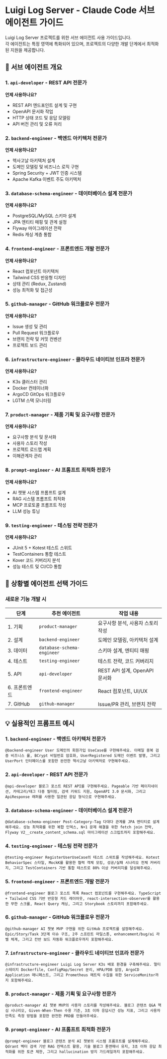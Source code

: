 # Luigi Log Server - Claude Code 서브 에이전트 가이드

Luigi Log Server 프로젝트를 위한 서브 에이전트 사용 가이드입니다.  
각 에이전트는 특정 영역에 특화되어 있으며, 프로젝트의 다양한 개발 단계에서 최적화된 지원을 제공합니다.

## 🎯 서브 에이전트 개요

### 1. `api-developer` - REST API 전문가
**언제 사용하나요?**
- REST API 엔드포인트 설계 및 구현
- OpenAPI 문서화 작업
- HTTP 상태 코드 및 응답 모델링
- API 버전 관리 및 오류 처리

### 2. `backend-engineer` - 백엔드 아키텍처 전문가
**언제 사용하나요?**
- 헥사고날 아키텍처 설계
- 도메인 모델링 및 비즈니스 로직 구현
- Spring Security + JWT 인증 시스템
- Apache Kafka 이벤트 주도 아키텍처

### 3. `database-schema-engineer` - 데이터베이스 설계 전문가
**언제 사용하나요?**
- PostgreSQL/MySQL 스키마 설계
- JPA 엔티티 매핑 및 관계 설정
- Flyway 마이그레이션 전략
- Redis 캐싱 계층 통합

### 4. `frontend-engineer` - 프론트엔드 개발 전문가
**언제 사용하나요?**
- React 컴포넌트 아키텍처
- Tailwind CSS 반응형 디자인
- 상태 관리 (Redux, Zustand)
- 성능 최적화 및 접근성

### 5. `github-manager` - GitHub 워크플로우 전문가
**언제 사용하나요?**
- Issue 생성 및 관리
- Pull Request 워크플로우
- 브랜치 전략 및 커밋 컨벤션
- 프로젝트 보드 관리

### 6. `infrastructure-engineer` - 클라우드 네이티브 인프라 전문가
**언제 사용하나요?**
- K3s 클러스터 관리
- Docker 컨테이너화
- ArgoCD GitOps 워크플로우
- LGTM 스택 모니터링

### 7. `product-manager` - 제품 기획 및 요구사항 전문가
**언제 사용하나요?**
- 요구사항 분석 및 문서화
- 사용자 스토리 작성
- 프로젝트 로드맵 계획
- 이해관계자 관리

### 8. `prompt-engineer` - AI 프롬프트 최적화 전문가
**언제 사용하나요?**
- AI 챗봇 시스템 프롬프트 설계
- RAG 시스템 프롬프트 최적화
- MCP 프로토콜 프롬프트 작성
- LLM 성능 튜닝

### 9. `testing-engineer` - 테스팅 전략 전문가
**언제 사용하나요?**
- JUnit 5 + Kotest 테스트 스위트
- TestContainers 통합 테스트
- Kover 코드 커버리지 분석
- 성능 테스트 및 CI/CD 통합

## 🎯 상황별 에이전트 선택 가이드

### 새로운 기능 개발 시

| 단계        | 추천 에이전트                    | 작업 내용                    |
|-----------|----------------------------|--------------------------|
| 1. 기획     | `product-manager`          | 요구사항 분석, 사용자 스토리 작성      |
| 2. 설계     | `backend-engineer`         | 도메인 모델링, 아키텍처 설계         |
| 3. 데이터    | `database-schema-engineer` | 스키마 설계, 엔티티 매핑           |
| 4. 테스트    | `testing-engineer`         | 테스트 전략, 코드 커버리지          |
| 5. API    | `api-developer`            | REST API 설계, OpenAPI 문서화 |
| 6. 프론트엔드  | `frontend-engineer`        | React 컴포넌트, UI/UX        |
| 7. GitHub | `github-manager`           | Issue/PR 관리, 브랜치 전략      |

## 💡 실용적인 프롬프트 예시

### 1. `backend-engineer` - 백엔드 아키텍처 전문가
```
@backend-engineer User 도메인의 회원가입 UseCase를 구현해주세요. 이메일 중복 검증 비즈니스 룰, BCrypt 비밀번호 암호화, UserRegistered 도메인 이벤트 발행, 그리고 UserPort 인터페이스를 포함한 완전한 헥사고날 아키텍처로 구현해주세요.
```

### 2. `api-developer` - REST API 전문가
```
@api-developer 블로그 포스트 REST API를 구현해주세요. Pageable 기반 페이지네이션, 카테고리/태그 다중 필터링, 검색 키워드 지원, OpenAPI 3.0 문서화, 그리고 ApiResponse 래퍼를 사용한 일관된 응답 형식으로 구현해주세요.
```

### 3. `database-schema-engineer` - 데이터베이스 설계 전문가
```
@database-schema-engineer Post-Category-Tag 다대다 관계를 JPA 엔티티로 설계해주세요. 성능 최적화를 위한 복합 인덱스, N+1 문제 해결을 위한 fetch join 전략, Flyway V2__create_content_schema.sql 마이그레이션 스크립트까지 포함해주세요.
```

### 4. `testing-engineer` - 테스팅 전략 전문가
```
@testing-engineer RegisterUserUseCase의 테스트 스위트를 작성해주세요. Kotest BehaviorSpec 스타일, MockK를 활용한 협력 객체 모킹, 성공/실패 시나리오 전체 커버리지, 그리고 TestContainers 기반 통합 테스트로 80% 이상 커버리지를 달성해주세요.
```

### 5. `frontend-engineer` - 프론트엔드 개발 전문가
```
@frontend-engineer 블로그 포스트 목록 React 컴포넌트를 구현해주세요. TypeScript + Tailwind CSS 기반 반응형 카드 레이아웃, react-intersection-observer를 활용한 무한 스크롤, React Query 캐싱, 그리고 Storybook 스토리까지 포함해주세요.
```

### 6. `github-manager` - GitHub 워크플로우 전문가
```
@github-manager AI 챗봇 MVP 구현을 위한 GitHub 프로젝트를 설정해주세요. Epic/Story/Task 3단계 이슈 구조, 2주 스프린트 마일스톤, enhancement/bug/ai 라벨 체계, 그리고 칸반 보드 자동화 워크플로우까지 포함해주세요.
```

### 7. `infrastructure-engineer` - 클라우드 네이티브 인프라 전문가
```
@infrastructure-engineer Luigi Log Server K3s 배포 환경을 구축해주세요. 멀티스테이지 Dockerfile, ConfigMap/Secret 분리, HPA/PDB 설정, ArgoCD Application 매니페스트, 그리고 Prometheus 메트릭 수집을 위한 ServiceMonitor까지 포함해주세요.
```

### 8. `product-manager` - 제품 기획 및 요구사항 전문가
```
@product-manager AI 챗봇 MVP의 사용자 스토리를 작성해주세요. 블로그 콘텐츠 Q&A 핵심 시나리오, Given-When-Then 수용 기준, 3초 이하 응답시간 성능 지표, 그리고 사용자 만족도 측정 방법을 포함한 완전한 PRD를 만들어주세요.
```

### 9. `prompt-engineer` - AI 프롬프트 최적화 전문가
```
@prompt-engineer 블로그 콘텐츠 분석 AI 챗봇의 시스템 프롬프트를 설계해주세요. Qdrant 벡터 검색 기반 RAG 컨텍스트 활용, 기술 블로그 톤앤매너 유지, 3초 이하 응답 최적화를 위한 토큰 제한, 그리고 hallucination 방지 가드레일까지 포함해주세요.
```
